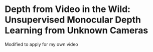 # Depth from Video in the Wild: Unsupervised Monocular Depth Learning from Unknown Cameras

Modified to apply for my own video
